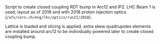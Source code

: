 Script to create closed coupling RDT bump in Arc12 and IP2.
LHC Beam 1 is used, layout as of 2018 and with 2018 proton injection optics (`/afs/cern.ch/eng/lhc/optics/runII/2018`).

Lattice is loaded and slicing is applied, extra skew quadrupoles elements are installed around arc12 to be individually powered later to create closed coupling bump.
